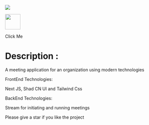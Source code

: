 <p class='text-align: center;'>
  <img src="https://capsule-render.vercel.app/api?type=waving&color=random&height=300&section=header&text=TS%20Bridge%20Meet&fontSize=80" />
</p>



<div class="display: flex; justify-content: center; align-items: center; width: 100%;">
  <a href="https://tsbridge-meet.vercel.app/">
  <img height="50" src="https://i.pinimg.com/736x/86/c3/05/86c30529904c3a992eb7241299e5f3e5.jpg"/>
</a>
<p>Click Me</p>
</div>


<h1 class="color: #ffffff; font-size:10px;">Description :</h1>

<p class="color: #ffffff; font-size:9px;">A meeting application for an organization using modern technologies</p>

<span class="color: #ffffff; font-size:8px;">FrontEnd Technologies: <p class="color: #ffffff; font-size:7px;"> Next JS, Shad CN UI and Tailwind Css</p> </span>


<span class="color: #ffffff; font-size:8px;">BackEnd Technologies: <p class="color: #ffffff; font-size:7px;"> Stream for initiating and running meetings</p> </span>



<p class="color: #ffffff; font-size:5px;">Please give a star if you like the project</p>
